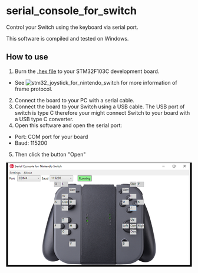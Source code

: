 # serial_console_for_switch
Control your Switch using the keyboard via serial port.

This software is compiled and tested on Windows.

## How to use
1.  Burn the [.hex file](https://github.com/soonuse/stm32_joystick_for_nintendo_switch/releases/download/v1.1/stm32_joystick_for_nintendo_switch.hex) to your STM32F103C development board.
-   See ![stm32_joystick_for_nintendo_switch](https://github.com/soonuse/stm32_joystick_for_nintendo_switch.git) for more information of frame protocol.
2.  Connect the board to your PC with a serial cable.
3.  Connect the board to your Switch using a USB cable. The USB port of switch is type C therefore your might connect Switch to your board with a USB type C converter.
4.  Open this software and open the serial port:
-   Port: COM port for your board
-   Baud: 115200
5.  Then click the button "Open"

![demo](https://github.com/soonuse/serial_console_for_switch/blob/master/SerialConsole/Resources/demo.png)
